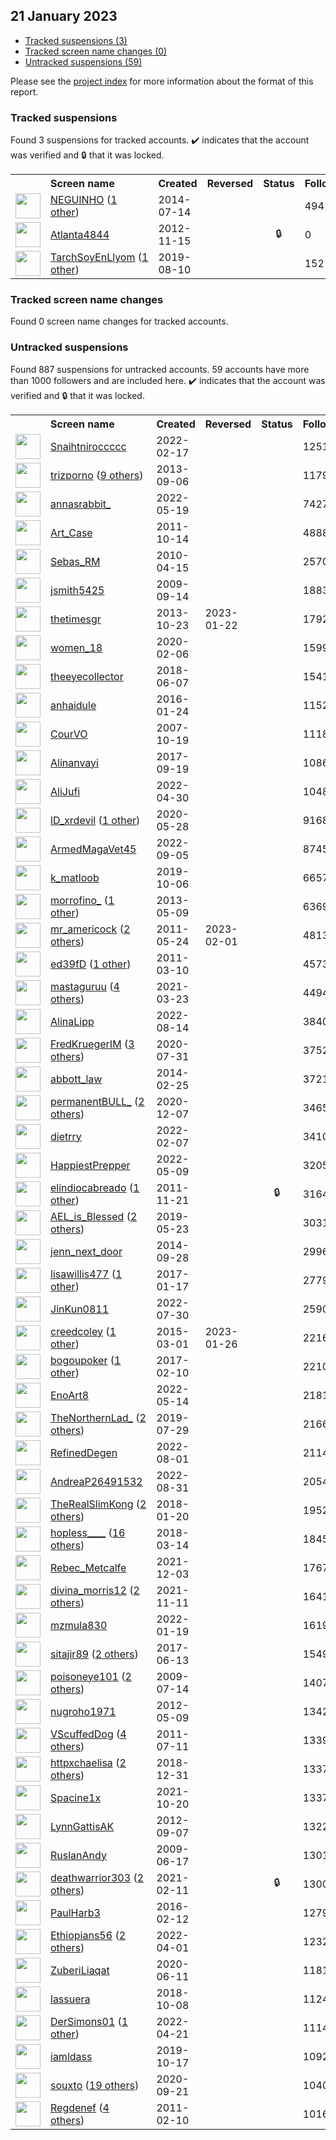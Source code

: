 ## 21 January 2023

* [Tracked suspensions (3)](#tracked-suspensions)
* [Tracked screen name changes (0)](#tracked-screen-name-changes)
* [Untracked suspensions (59)](#untracked-suspensions)

Please see the [project index](https://github.com/travisbrown/twitter-watch) for more information about the format of this report.

### Tracked suspensions

Found 3 suspensions for tracked accounts.
  ✔️ indicates that the account was verified and 🔒 that it was locked.

<table>
    <tr>
        <th></th>
        <th align="left">Screen name</th>
        <th align="left">Created</th>
        <th align="left">Reversed</th>
        <th align="left">Status</th>
        <th align="left">Followers</th>
        <th align="left">Ranking</th></tr>
    </tr>
        <tr>
            <td><a href="https://twitter.com/intent/user?user_id=2711467984">
                <img src="https://pbs.twimg.com/profile_images/1588611086630223872/Rx6cjs6z_normal.jpg" width="40px" height="40px" align="center"/></a>
            </td>
            <td>
                <a href="https://twitter.com/NEGUlNHO">NEGUlNHO</a>&nbsp;(<a href="https://api.memory.lol/v1/tw/id/2711467984">1 other</a>)&nbsp;</td>
            <td>2014-07-14</td>
            <td></td>
            <td align="center"></td>
            <td>494</td>
            <td>5290</td>
        </tr>
        <tr>
            <td><a href="https://twitter.com/intent/user?user_id=949006796">
                <img src="https://pbs.twimg.com/profile_images/3423546709/5b922014e3db83b7b3f8510e6329e698_normal.jpeg" width="40px" height="40px" align="center"/></a>
            </td>
            <td>
                <a href="https://twitter.com/Atlanta4844">Atlanta4844</a></td>
            <td>2012-11-15</td>
            <td></td>
            <td align="center">🔒</td>
            <td>0</td>
            <td>57731</td>
        </tr>
        <tr>
            <td><a href="https://twitter.com/intent/user?user_id=1159979492728803328">
                <img src="https://pbs.twimg.com/profile_images/1333887010688421890/gi4MZ6SW_normal.jpg" width="40px" height="40px" align="center"/></a>
            </td>
            <td>
                <a href="https://twitter.com/TarchSoyEnLlyom">TarchSoyEnLlyom</a>&nbsp;(<a href="https://api.memory.lol/v1/tw/id/1159979492728803328">1 other</a>)&nbsp;</td>
            <td>2019-08-10</td>
            <td></td>
            <td align="center"></td>
            <td>152</td>
            <td>79325</td>
        </tr></table>

### Tracked screen name changes

Found 0 screen name changes for tracked accounts.

### Untracked suspensions

Found 887 suspensions for untracked accounts.
59 accounts have more than 1000 followers and are included here.
  ✔️ indicates that the account was verified and 🔒 that it was locked.

<table>
    <tr>
        <th></th>
        <th align="left">Screen name</th>
        <th align="left">Created</th>
        <th align="left">Reversed</th>
        <th align="left">Status</th>
        <th align="left">Followers</th>
    </tr>
        <tr>
            <td><a href="https://twitter.com/intent/user?user_id=1494439734587895818">
                <img src="https://pbs.twimg.com/profile_images/1591901088004833280/FYvxX5oU_normal.jpg" width="40px" height="40px" align="center"/></a>
            </td>
            <td>
                <a href="https://twitter.com/Snaihtniroccccc">Snaihtniroccccc</a></td>
            <td>2022-02-17</td>
            <td></td>
            <td align="center"></td>
            <td>125183</td>
        </tr>
        <tr>
            <td><a href="https://twitter.com/intent/user?user_id=1735700077">
                <img src="https://pbs.twimg.com/profile_images/1509312921779769356/afJniMbW_normal.jpg" width="40px" height="40px" align="center"/></a>
            </td>
            <td>
                <a href="https://twitter.com/trizporno">trizporno</a>&nbsp;(<a href="https://api.memory.lol/v1/tw/id/1735700077">9 others</a>)&nbsp;</td>
            <td>2013-09-06</td>
            <td></td>
            <td align="center"></td>
            <td>117928</td>
        </tr>
        <tr>
            <td><a href="https://twitter.com/intent/user?user_id=1527327147123417089">
                <img src="https://pbs.twimg.com/profile_images/1595245264113205250/08wVVCua_normal.jpg" width="40px" height="40px" align="center"/></a>
            </td>
            <td>
                <a href="https://twitter.com/annasrabbit_">annasrabbit_</a></td>
            <td>2022-05-19</td>
            <td></td>
            <td align="center"></td>
            <td>74271</td>
        </tr>
        <tr>
            <td><a href="https://twitter.com/intent/user?user_id=390877754">
                <img src="https://pbs.twimg.com/profile_images/1592989398/bitmap_normal.jpg" width="40px" height="40px" align="center"/></a>
            </td>
            <td>
                <a href="https://twitter.com/Art_Case">Art_Case</a></td>
            <td>2011-10-14</td>
            <td></td>
            <td align="center"></td>
            <td>48880</td>
        </tr>
        <tr>
            <td><a href="https://twitter.com/intent/user?user_id=133490705">
                <img src="https://pbs.twimg.com/profile_images/1590920162018033664/7IjKYisp_normal.jpg" width="40px" height="40px" align="center"/></a>
            </td>
            <td>
                <a href="https://twitter.com/Sebas_RM">Sebas_RM</a></td>
            <td>2010-04-15</td>
            <td></td>
            <td align="center"></td>
            <td>25702</td>
        </tr>
        <tr>
            <td><a href="https://twitter.com/intent/user?user_id=74245258">
                <img src="https://pbs.twimg.com/profile_images/1527370423734009856/jhFP6a6u_normal.jpg" width="40px" height="40px" align="center"/></a>
            </td>
            <td>
                <a href="https://twitter.com/jsmith5425">jsmith5425</a></td>
            <td>2009-09-14</td>
            <td></td>
            <td align="center"></td>
            <td>18836</td>
        </tr>
        <tr>
            <td><a href="https://twitter.com/intent/user?user_id=2151065568">
                <img src="https://pbs.twimg.com/profile_images/1328368536289423361/IDw_n_FH_normal.jpg" width="40px" height="40px" align="center"/></a>
            </td>
            <td>
                <a href="https://twitter.com/thetimesgr">thetimesgr</a></td>
            <td>2013-10-23</td>
            <td>2023-01-22</td>
            <td align="center"></td>
            <td>17923</td>
        </tr>
        <tr>
            <td><a href="https://twitter.com/intent/user?user_id=1225464707970215936">
                <img src="https://pbs.twimg.com/profile_images/1225475909894967301/eoZ9VkH6_normal.jpg" width="40px" height="40px" align="center"/></a>
            </td>
            <td>
                <a href="https://twitter.com/women_18">women_18</a></td>
            <td>2020-02-06</td>
            <td></td>
            <td align="center"></td>
            <td>15999</td>
        </tr>
        <tr>
            <td><a href="https://twitter.com/intent/user?user_id=1004698538704556032">
                <img src="https://pbs.twimg.com/profile_images/1501282627046846466/7SmLkzhM_normal.jpg" width="40px" height="40px" align="center"/></a>
            </td>
            <td>
                <a href="https://twitter.com/theeyecollector">theeyecollector</a></td>
            <td>2018-06-07</td>
            <td></td>
            <td align="center"></td>
            <td>15417</td>
        </tr>
        <tr>
            <td><a href="https://twitter.com/intent/user?user_id=4805323092">
                <img src="https://pbs.twimg.com/profile_images/1342925530815897600/_I_30kFB_normal.jpg" width="40px" height="40px" align="center"/></a>
            </td>
            <td>
                <a href="https://twitter.com/anhaidule">anhaidule</a></td>
            <td>2016-01-24</td>
            <td></td>
            <td align="center"></td>
            <td>11525</td>
        </tr>
        <tr>
            <td><a href="https://twitter.com/intent/user?user_id=9538352">
                <img src="https://pbs.twimg.com/profile_images/1299226096890601475/0cN0Qcl0_normal.jpg" width="40px" height="40px" align="center"/></a>
            </td>
            <td>
                <a href="https://twitter.com/CourVO">CourVO</a></td>
            <td>2007-10-19</td>
            <td></td>
            <td align="center"></td>
            <td>11183</td>
        </tr>
        <tr>
            <td><a href="https://twitter.com/intent/user?user_id=910018914213662721">
                <img src="https://pbs.twimg.com/profile_images/1538873085083918336/g254O5wc_normal.jpg" width="40px" height="40px" align="center"/></a>
            </td>
            <td>
                <a href="https://twitter.com/Alinanvayi">Alinanvayi</a></td>
            <td>2017-09-19</td>
            <td></td>
            <td align="center"></td>
            <td>10869</td>
        </tr>
        <tr>
            <td><a href="https://twitter.com/intent/user?user_id=1520273808283734016">
                <img src="https://pbs.twimg.com/profile_images/1596699306278670336/o8Peaphi_normal.jpg" width="40px" height="40px" align="center"/></a>
            </td>
            <td>
                <a href="https://twitter.com/AliJufi">AliJufi</a></td>
            <td>2022-04-30</td>
            <td></td>
            <td align="center"></td>
            <td>10482</td>
        </tr>
        <tr>
            <td><a href="https://twitter.com/intent/user?user_id=1266122088772853766">
                <img src="https://pbs.twimg.com/profile_images/1266131312160591872/DNLdLdQy_normal.jpg" width="40px" height="40px" align="center"/></a>
            </td>
            <td>
                <a href="https://twitter.com/lD_xrdevil">lD_xrdevil</a>&nbsp;(<a href="https://api.memory.lol/v1/tw/id/1266122088772853766">1 other</a>)&nbsp;</td>
            <td>2020-05-28</td>
            <td></td>
            <td align="center"></td>
            <td>9168</td>
        </tr>
        <tr>
            <td><a href="https://twitter.com/intent/user?user_id=1566618375530455040">
                <img src="https://pbs.twimg.com/profile_images/1574709979940093953/t2wZtXKz_normal.jpg" width="40px" height="40px" align="center"/></a>
            </td>
            <td>
                <a href="https://twitter.com/ArmedMagaVet45">ArmedMagaVet45</a></td>
            <td>2022-09-05</td>
            <td></td>
            <td align="center"></td>
            <td>8745</td>
        </tr>
        <tr>
            <td><a href="https://twitter.com/intent/user?user_id=1180793281631928327">
                <img src="https://pbs.twimg.com/profile_images/1565974518224535555/vaE_pK_0_normal.jpg" width="40px" height="40px" align="center"/></a>
            </td>
            <td>
                <a href="https://twitter.com/k_matloob">k_matloob</a></td>
            <td>2019-10-06</td>
            <td></td>
            <td align="center"></td>
            <td>6657</td>
        </tr>
        <tr>
            <td><a href="https://twitter.com/intent/user?user_id=1414836264">
                <img src="https://pbs.twimg.com/profile_images/619458654614388744/amE2SsMv_normal.png" width="40px" height="40px" align="center"/></a>
            </td>
            <td>
                <a href="https://twitter.com/morrofino_">morrofino_</a>&nbsp;(<a href="https://api.memory.lol/v1/tw/id/1414836264">1 other</a>)&nbsp;</td>
            <td>2013-05-09</td>
            <td></td>
            <td align="center"></td>
            <td>6369</td>
        </tr>
        <tr>
            <td><a href="https://twitter.com/intent/user?user_id=304282247">
                <img src="https://pbs.twimg.com/profile_images/1569039454421061634/KP3M-DYR_normal.jpg" width="40px" height="40px" align="center"/></a>
            </td>
            <td>
                <a href="https://twitter.com/mr_americock">mr_americock</a>&nbsp;(<a href="https://api.memory.lol/v1/tw/id/304282247">2 others</a>)&nbsp;</td>
            <td>2011-05-24</td>
            <td>2023-02-01</td>
            <td align="center"></td>
            <td>4813</td>
        </tr>
        <tr>
            <td><a href="https://twitter.com/intent/user?user_id=263549636">
                <img src="https://pbs.twimg.com/profile_images/1522143480608268288/0SSn6rko_normal.jpg" width="40px" height="40px" align="center"/></a>
            </td>
            <td>
                <a href="https://twitter.com/ed39fD">ed39fD</a>&nbsp;(<a href="https://api.memory.lol/v1/tw/id/263549636">1 other</a>)&nbsp;</td>
            <td>2011-03-10</td>
            <td></td>
            <td align="center"></td>
            <td>4573</td>
        </tr>
        <tr>
            <td><a href="https://twitter.com/intent/user?user_id=1374254129846030336">
                <img src="https://pbs.twimg.com/profile_images/1595882523271331842/SHItJaMh_normal.jpg" width="40px" height="40px" align="center"/></a>
            </td>
            <td>
                <a href="https://twitter.com/mastaguruu">mastaguruu</a>&nbsp;(<a href="https://api.memory.lol/v1/tw/id/1374254129846030336">4 others</a>)&nbsp;</td>
            <td>2021-03-23</td>
            <td></td>
            <td align="center"></td>
            <td>4494</td>
        </tr>
        <tr>
            <td><a href="https://twitter.com/intent/user?user_id=1558931023433449473">
                <img src="https://pbs.twimg.com/profile_images/1558932493566369797/pFq7mWIl_normal.jpg" width="40px" height="40px" align="center"/></a>
            </td>
            <td>
                <a href="https://twitter.com/AlinaLipp">AlinaLipp</a></td>
            <td>2022-08-14</td>
            <td></td>
            <td align="center"></td>
            <td>3840</td>
        </tr>
        <tr>
            <td><a href="https://twitter.com/intent/user?user_id=1289157689994629120">
                <img src="https://pbs.twimg.com/profile_images/1564666459070111745/JBf6xoeL_normal.jpg" width="40px" height="40px" align="center"/></a>
            </td>
            <td>
                <a href="https://twitter.com/FredKruegerIM">FredKruegerIM</a>&nbsp;(<a href="https://api.memory.lol/v1/tw/id/1289157689994629120">3 others</a>)&nbsp;</td>
            <td>2020-07-31</td>
            <td></td>
            <td align="center"></td>
            <td>3752</td>
        </tr>
        <tr>
            <td><a href="https://twitter.com/intent/user?user_id=2360960186">
                <img src="https://pbs.twimg.com/profile_images/1221041922787045376/C6Y1_ogA_normal.jpg" width="40px" height="40px" align="center"/></a>
            </td>
            <td>
                <a href="https://twitter.com/abbott_law">abbott_law</a></td>
            <td>2014-02-25</td>
            <td></td>
            <td align="center"></td>
            <td>3721</td>
        </tr>
        <tr>
            <td><a href="https://twitter.com/intent/user?user_id=1336079672656859136">
                <img src="https://pbs.twimg.com/profile_images/1530268745171869697/UjzMQwKu_normal.jpg" width="40px" height="40px" align="center"/></a>
            </td>
            <td>
                <a href="https://twitter.com/permanentBULL_">permanentBULL_</a>&nbsp;(<a href="https://api.memory.lol/v1/tw/id/1336079672656859136">2 others</a>)&nbsp;</td>
            <td>2020-12-07</td>
            <td></td>
            <td align="center"></td>
            <td>3465</td>
        </tr>
        <tr>
            <td><a href="https://twitter.com/intent/user?user_id=1490692065629462536">
                <img src="https://pbs.twimg.com/profile_images/1573154622696525824/Rv7CAaFX_normal.jpg" width="40px" height="40px" align="center"/></a>
            </td>
            <td>
                <a href="https://twitter.com/dietrry">dietrry</a></td>
            <td>2022-02-07</td>
            <td></td>
            <td align="center"></td>
            <td>3410</td>
        </tr>
        <tr>
            <td><a href="https://twitter.com/intent/user?user_id=1523477078061961216">
                <img src="https://pbs.twimg.com/profile_images/1523510817110462464/Kc0A9utB_normal.jpg" width="40px" height="40px" align="center"/></a>
            </td>
            <td>
                <a href="https://twitter.com/HappiestPrepper">HappiestPrepper</a></td>
            <td>2022-05-09</td>
            <td></td>
            <td align="center"></td>
            <td>3205</td>
        </tr>
        <tr>
            <td><a href="https://twitter.com/intent/user?user_id=417704876">
                <img src="https://pbs.twimg.com/profile_images/1472523845177327617/Ui4oJbiw_normal.png" width="40px" height="40px" align="center"/></a>
            </td>
            <td>
                <a href="https://twitter.com/elindiocabreado">elindiocabreado</a>&nbsp;(<a href="https://api.memory.lol/v1/tw/id/417704876">1 other</a>)&nbsp;</td>
            <td>2011-11-21</td>
            <td></td>
            <td align="center">🔒</td>
            <td>3164</td>
        </tr>
        <tr>
            <td><a href="https://twitter.com/intent/user?user_id=1131451635174133760">
                <img src="https://pbs.twimg.com/profile_images/1268986656595619841/AByC-Jyz_normal.jpg" width="40px" height="40px" align="center"/></a>
            </td>
            <td>
                <a href="https://twitter.com/AEL_is_Blessed">AEL_is_Blessed</a>&nbsp;(<a href="https://api.memory.lol/v1/tw/id/1131451635174133760">2 others</a>)&nbsp;</td>
            <td>2019-05-23</td>
            <td></td>
            <td align="center"></td>
            <td>3031</td>
        </tr>
        <tr>
            <td><a href="https://twitter.com/intent/user?user_id=2834788441">
                <img src="https://pbs.twimg.com/profile_images/1068330591563567104/PLGrhPHk_normal.jpg" width="40px" height="40px" align="center"/></a>
            </td>
            <td>
                <a href="https://twitter.com/jenn_next_door">jenn_next_door</a></td>
            <td>2014-09-28</td>
            <td></td>
            <td align="center"></td>
            <td>2996</td>
        </tr>
        <tr>
            <td><a href="https://twitter.com/intent/user?user_id=821222131639980032">
                <img src="https://pbs.twimg.com/profile_images/1573371678775824385/hW_r72gJ_normal.jpg" width="40px" height="40px" align="center"/></a>
            </td>
            <td>
                <a href="https://twitter.com/lisawillis477">lisawillis477</a>&nbsp;(<a href="https://api.memory.lol/v1/tw/id/821222131639980032">1 other</a>)&nbsp;</td>
            <td>2017-01-17</td>
            <td></td>
            <td align="center"></td>
            <td>2779</td>
        </tr>
        <tr>
            <td><a href="https://twitter.com/intent/user?user_id=1553190734823829510">
                <img src="https://pbs.twimg.com/profile_images/1593197503620730880/zRBjt7ed_normal.jpg" width="40px" height="40px" align="center"/></a>
            </td>
            <td>
                <a href="https://twitter.com/JinKun0811">JinKun0811</a></td>
            <td>2022-07-30</td>
            <td></td>
            <td align="center"></td>
            <td>2590</td>
        </tr>
        <tr>
            <td><a href="https://twitter.com/intent/user?user_id=3051515515">
                <img src="https://pbs.twimg.com/profile_images/1593685501155737601/21VLeqWC_normal.jpg" width="40px" height="40px" align="center"/></a>
            </td>
            <td>
                <a href="https://twitter.com/creedcoley">creedcoley</a>&nbsp;(<a href="https://api.memory.lol/v1/tw/id/3051515515">1 other</a>)&nbsp;</td>
            <td>2015-03-01</td>
            <td>2023-01-26</td>
            <td align="center"></td>
            <td>2216</td>
        </tr>
        <tr>
            <td><a href="https://twitter.com/intent/user?user_id=830053194495451136">
                <img src="https://pbs.twimg.com/profile_images/838284852008931329/th6Mw1Jn_normal.jpg" width="40px" height="40px" align="center"/></a>
            </td>
            <td>
                <a href="https://twitter.com/bogoupoker">bogoupoker</a>&nbsp;(<a href="https://api.memory.lol/v1/tw/id/830053194495451136">1 other</a>)&nbsp;</td>
            <td>2017-02-10</td>
            <td></td>
            <td align="center"></td>
            <td>2210</td>
        </tr>
        <tr>
            <td><a href="https://twitter.com/intent/user?user_id=1525553249226563584">
                <img src="https://pbs.twimg.com/profile_images/1591752330214514696/BIdeTdtK_normal.jpg" width="40px" height="40px" align="center"/></a>
            </td>
            <td>
                <a href="https://twitter.com/EnoArt8">EnoArt8</a></td>
            <td>2022-05-14</td>
            <td></td>
            <td align="center"></td>
            <td>2181</td>
        </tr>
        <tr>
            <td><a href="https://twitter.com/intent/user?user_id=1155842270962360320">
                <img src="https://pbs.twimg.com/profile_images/1585889928017334272/MOFIWtI4_normal.jpg" width="40px" height="40px" align="center"/></a>
            </td>
            <td>
                <a href="https://twitter.com/TheNorthernLad_">TheNorthernLad_</a>&nbsp;(<a href="https://api.memory.lol/v1/tw/id/1155842270962360320">2 others</a>)&nbsp;</td>
            <td>2019-07-29</td>
            <td></td>
            <td align="center"></td>
            <td>2166</td>
        </tr>
        <tr>
            <td><a href="https://twitter.com/intent/user?user_id=1554102081983856640">
                <img src="https://pbs.twimg.com/profile_images/1598390468056076288/1-xehRSO_normal.jpg" width="40px" height="40px" align="center"/></a>
            </td>
            <td>
                <a href="https://twitter.com/RefinedDegen">RefinedDegen</a></td>
            <td>2022-08-01</td>
            <td></td>
            <td align="center"></td>
            <td>2114</td>
        </tr>
        <tr>
            <td><a href="https://twitter.com/intent/user?user_id=1564900189369933829">
                <img src="https://pbs.twimg.com/profile_images/1565076797775044615/2lGzEvrr_normal.jpg" width="40px" height="40px" align="center"/></a>
            </td>
            <td>
                <a href="https://twitter.com/AndreaP26491532">AndreaP26491532</a></td>
            <td>2022-08-31</td>
            <td></td>
            <td align="center"></td>
            <td>2054</td>
        </tr>
        <tr>
            <td><a href="https://twitter.com/intent/user?user_id=954731178925412355">
                <img src="https://pbs.twimg.com/profile_images/1559243367153795074/FuFzyNhX_normal.jpg" width="40px" height="40px" align="center"/></a>
            </td>
            <td>
                <a href="https://twitter.com/TheRealSlimKong">TheRealSlimKong</a>&nbsp;(<a href="https://api.memory.lol/v1/tw/id/954731178925412355">2 others</a>)&nbsp;</td>
            <td>2018-01-20</td>
            <td></td>
            <td align="center"></td>
            <td>1952</td>
        </tr>
        <tr>
            <td><a href="https://twitter.com/intent/user?user_id=973982816886145024">
                <img src="https://pbs.twimg.com/profile_images/1594760740287574017/ND9yYq3Z_normal.jpg" width="40px" height="40px" align="center"/></a>
            </td>
            <td>
                <a href="https://twitter.com/hopless____">hopless____</a>&nbsp;(<a href="https://api.memory.lol/v1/tw/id/973982816886145024">16 others</a>)&nbsp;</td>
            <td>2018-03-14</td>
            <td></td>
            <td align="center"></td>
            <td>1845</td>
        </tr>
        <tr>
            <td><a href="https://twitter.com/intent/user?user_id=1466807157882454017">
                <img src="https://pbs.twimg.com/profile_images/1466807532064698373/7_Vlyu1S_normal.jpg" width="40px" height="40px" align="center"/></a>
            </td>
            <td>
                <a href="https://twitter.com/Rebec_Metcalfe">Rebec_Metcalfe</a></td>
            <td>2021-12-03</td>
            <td></td>
            <td align="center"></td>
            <td>1767</td>
        </tr>
        <tr>
            <td><a href="https://twitter.com/intent/user?user_id=1458605627257675779">
                <img src="https://pbs.twimg.com/profile_images/1590475797068144641/BfMZlRHp_normal.jpg" width="40px" height="40px" align="center"/></a>
            </td>
            <td>
                <a href="https://twitter.com/divina_morris12">divina_morris12</a>&nbsp;(<a href="https://api.memory.lol/v1/tw/id/1458605627257675779">2 others</a>)&nbsp;</td>
            <td>2021-11-11</td>
            <td></td>
            <td align="center"></td>
            <td>1641</td>
        </tr>
        <tr>
            <td><a href="https://twitter.com/intent/user?user_id=1483682069381275650">
                <img src="https://pbs.twimg.com/profile_images/1594522370923978752/FXBx8cGw_normal.jpg" width="40px" height="40px" align="center"/></a>
            </td>
            <td>
                <a href="https://twitter.com/mzmula830">mzmula830</a></td>
            <td>2022-01-19</td>
            <td></td>
            <td align="center"></td>
            <td>1619</td>
        </tr>
        <tr>
            <td><a href="https://twitter.com/intent/user?user_id=874556526492499968">
                <img src="https://pbs.twimg.com/profile_images/1547838888546566144/0g9uZZYx_normal.jpg" width="40px" height="40px" align="center"/></a>
            </td>
            <td>
                <a href="https://twitter.com/sitajir89">sitajir89</a>&nbsp;(<a href="https://api.memory.lol/v1/tw/id/874556526492499968">2 others</a>)&nbsp;</td>
            <td>2017-06-13</td>
            <td></td>
            <td align="center"></td>
            <td>1549</td>
        </tr>
        <tr>
            <td><a href="https://twitter.com/intent/user?user_id=56707613">
                <img src="https://pbs.twimg.com/profile_images/1409743359434964993/Mse1msKe_normal.jpg" width="40px" height="40px" align="center"/></a>
            </td>
            <td>
                <a href="https://twitter.com/poisoneye101">poisoneye101</a>&nbsp;(<a href="https://api.memory.lol/v1/tw/id/56707613">2 others</a>)&nbsp;</td>
            <td>2009-07-14</td>
            <td></td>
            <td align="center"></td>
            <td>1407</td>
        </tr>
        <tr>
            <td><a href="https://twitter.com/intent/user?user_id=574941322">
                <img src="https://pbs.twimg.com/profile_images/563147970896355328/7RlFjeP6_normal.png" width="40px" height="40px" align="center"/></a>
            </td>
            <td>
                <a href="https://twitter.com/nugroho1971">nugroho1971</a></td>
            <td>2012-05-09</td>
            <td></td>
            <td align="center"></td>
            <td>1342</td>
        </tr>
        <tr>
            <td><a href="https://twitter.com/intent/user?user_id=333336760">
                <img src="https://pbs.twimg.com/profile_images/1568959228806680577/cJZEQcEi_normal.jpg" width="40px" height="40px" align="center"/></a>
            </td>
            <td>
                <a href="https://twitter.com/VScuffedDog">VScuffedDog</a>&nbsp;(<a href="https://api.memory.lol/v1/tw/id/333336760">4 others</a>)&nbsp;</td>
            <td>2011-07-11</td>
            <td></td>
            <td align="center"></td>
            <td>1339</td>
        </tr>
        <tr>
            <td><a href="https://twitter.com/intent/user?user_id=1079652295057518592">
                <img src="https://pbs.twimg.com/profile_images/1585635301807968259/wEtUfGCF_normal.jpg" width="40px" height="40px" align="center"/></a>
            </td>
            <td>
                <a href="https://twitter.com/httpxchaelisa">httpxchaelisa</a>&nbsp;(<a href="https://api.memory.lol/v1/tw/id/1079652295057518592">2 others</a>)&nbsp;</td>
            <td>2018-12-31</td>
            <td></td>
            <td align="center"></td>
            <td>1337</td>
        </tr>
        <tr>
            <td><a href="https://twitter.com/intent/user?user_id=1450826482477981696">
                <img src="https://pbs.twimg.com/profile_images/1596372600602914816/DE8VIKzE_normal.jpg" width="40px" height="40px" align="center"/></a>
            </td>
            <td>
                <a href="https://twitter.com/Spacine1x">Spacine1x</a></td>
            <td>2021-10-20</td>
            <td></td>
            <td align="center"></td>
            <td>1337</td>
        </tr>
        <tr>
            <td><a href="https://twitter.com/intent/user?user_id=808191379">
                <img src="https://pbs.twimg.com/profile_images/558049186378047488/YEGHoSx-_normal.jpeg" width="40px" height="40px" align="center"/></a>
            </td>
            <td>
                <a href="https://twitter.com/LynnGattisAK">LynnGattisAK</a></td>
            <td>2012-09-07</td>
            <td></td>
            <td align="center"></td>
            <td>1322</td>
        </tr>
        <tr>
            <td><a href="https://twitter.com/intent/user?user_id=47932498">
                <img src="https://pbs.twimg.com/profile_images/1594499574114455552/A6JCDEia_normal.jpg" width="40px" height="40px" align="center"/></a>
            </td>
            <td>
                <a href="https://twitter.com/RuslanAndy">RuslanAndy</a></td>
            <td>2009-06-17</td>
            <td></td>
            <td align="center"></td>
            <td>1301</td>
        </tr>
        <tr>
            <td><a href="https://twitter.com/intent/user?user_id=1360000555347816449">
                <img src="https://pbs.twimg.com/profile_images/1575632955262832641/sKY6xIkz_normal.jpg" width="40px" height="40px" align="center"/></a>
            </td>
            <td>
                <a href="https://twitter.com/deathwarrior303">deathwarrior303</a>&nbsp;(<a href="https://api.memory.lol/v1/tw/id/1360000555347816449">2 others</a>)&nbsp;</td>
            <td>2021-02-11</td>
            <td></td>
            <td align="center">🔒</td>
            <td>1300</td>
        </tr>
        <tr>
            <td><a href="https://twitter.com/intent/user?user_id=4901332163">
                <img src="https://pbs.twimg.com/profile_images/767081458758479872/m8bVdklk_normal.jpg" width="40px" height="40px" align="center"/></a>
            </td>
            <td>
                <a href="https://twitter.com/PaulHarb3">PaulHarb3</a></td>
            <td>2016-02-12</td>
            <td></td>
            <td align="center"></td>
            <td>1279</td>
        </tr>
        <tr>
            <td><a href="https://twitter.com/intent/user?user_id=1510019520064368646">
                <img src="https://pbs.twimg.com/profile_images/1585652354614968320/0BjcoBbo_normal.jpg" width="40px" height="40px" align="center"/></a>
            </td>
            <td>
                <a href="https://twitter.com/Ethiopians56">Ethiopians56</a>&nbsp;(<a href="https://api.memory.lol/v1/tw/id/1510019520064368646">2 others</a>)&nbsp;</td>
            <td>2022-04-01</td>
            <td></td>
            <td align="center"></td>
            <td>1232</td>
        </tr>
        <tr>
            <td><a href="https://twitter.com/intent/user?user_id=1271010443482533888">
                <img src="https://pbs.twimg.com/profile_images/1455766249057800193/q-oCm822_normal.jpg" width="40px" height="40px" align="center"/></a>
            </td>
            <td>
                <a href="https://twitter.com/ZuberiLiaqat">ZuberiLiaqat</a></td>
            <td>2020-06-11</td>
            <td></td>
            <td align="center"></td>
            <td>1181</td>
        </tr>
        <tr>
            <td><a href="https://twitter.com/intent/user?user_id=1049202982443765760">
                <img src="https://pbs.twimg.com/profile_images/1049203216754331648/p0SCr0qd_normal.jpg" width="40px" height="40px" align="center"/></a>
            </td>
            <td>
                <a href="https://twitter.com/lassuera">lassuera</a></td>
            <td>2018-10-08</td>
            <td></td>
            <td align="center"></td>
            <td>1124</td>
        </tr>
        <tr>
            <td><a href="https://twitter.com/intent/user?user_id=1517088769064816640">
                <img src="https://pbs.twimg.com/profile_images/1592304641622040579/N_rq-TBB_normal.jpg" width="40px" height="40px" align="center"/></a>
            </td>
            <td>
                <a href="https://twitter.com/DerSimons01">DerSimons01</a>&nbsp;(<a href="https://api.memory.lol/v1/tw/id/1517088769064816640">1 other</a>)&nbsp;</td>
            <td>2022-04-21</td>
            <td></td>
            <td align="center"></td>
            <td>1114</td>
        </tr>
        <tr>
            <td><a href="https://twitter.com/intent/user?user_id=1184681822665367557">
                <img src="https://pbs.twimg.com/profile_images/1260341069150994432/0l62LcnO_normal.jpg" width="40px" height="40px" align="center"/></a>
            </td>
            <td>
                <a href="https://twitter.com/iamldass">iamldass</a></td>
            <td>2019-10-17</td>
            <td></td>
            <td align="center"></td>
            <td>1092</td>
        </tr>
        <tr>
            <td><a href="https://twitter.com/intent/user?user_id=1307856831973191680">
                <img src="https://pbs.twimg.com/profile_images/1595942115070312449/wuEAI2jj_normal.jpg" width="40px" height="40px" align="center"/></a>
            </td>
            <td>
                <a href="https://twitter.com/souxto">souxto</a>&nbsp;(<a href="https://api.memory.lol/v1/tw/id/1307856831973191680">19 others</a>)&nbsp;</td>
            <td>2020-09-21</td>
            <td></td>
            <td align="center"></td>
            <td>1040</td>
        </tr>
        <tr>
            <td><a href="https://twitter.com/intent/user?user_id=250298068">
                <img src="https://pbs.twimg.com/profile_images/1522909457579384832/eDMduc-G_normal.jpg" width="40px" height="40px" align="center"/></a>
            </td>
            <td>
                <a href="https://twitter.com/Regdenef">Regdenef</a>&nbsp;(<a href="https://api.memory.lol/v1/tw/id/250298068">4 others</a>)&nbsp;</td>
            <td>2011-02-10</td>
            <td></td>
            <td align="center"></td>
            <td>1016</td>
        </tr></table>
